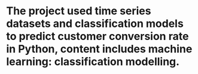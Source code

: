 # The project used time series datasets and classification models to predict customer conversion rate in Python, content includes machine learning: classification modelling.
